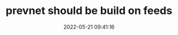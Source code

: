 ---
date: 2022-05-21 09:41:16
priority: 0
status: todo
tags:
- markata
- None
- None
templateKey: task
title: prevnet should be build on feeds
uuid: a7cfc5f1-5df8-41c6-896c-e3bf671e8457
---